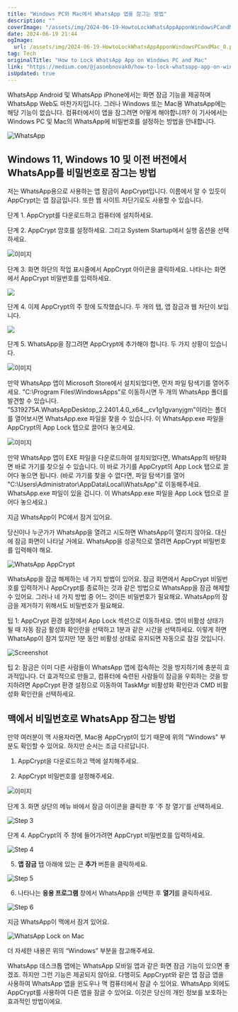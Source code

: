 ```yaml
---
title: "Windows PC와 Mac에서 WhatsApp 앱을 잠그는 방법"
description: ""
coverImage: "/assets/img/2024-06-19-HowtoLockWhatsAppApponWindowsPCandMac_0.png"
date: 2024-06-19 21:44
ogImage:
  url: /assets/img/2024-06-19-HowtoLockWhatsAppApponWindowsPCandMac_0.png
tag: Tech
originalTitle: "How to Lock WhatsApp App on Windows PC and Mac"
link: "https://medium.com/@jasonbnovak0/how-to-lock-whatsapp-app-on-windows-pc-and-mac-456f5a5a104f"
isUpdated: true
---
```


WhatsApp Android 및 WhatsApp iPhone에서는 화면 잠금 기능을 제공하며 WhatsApp Web도 마찬가지입니다. 그러나 Windows 또는 Mac용 WhatsApp에는 해당 기능이 없습니다. 컴퓨터에서이 앱을 잠그려면 어떻게 해야합니까? 이 기사에서는 Windows PC 및 Mac의 WhatsApp에 비밀번호를 설정하는 방법을 안내합니다.

![WhatsApp](/assets/img/2024-06-19-HowtoLockWhatsAppApponWindowsPCandMac_0.png)

## Windows 11, Windows 10 및 이전 버전에서 WhatsApp를 비밀번호로 잠그는 방법

저는 WhatsApp용으로 사용하는 앱 잠금이 AppCrypt입니다. 이름에서 알 수 있듯이 AppCrypt는 앱 잠금입니다. 또한 웹 사이트 차단기로도 사용할 수 있습니다.

<div class="content-ad"></div>

단계 1. AppCrypt를 다운로드하고 컴퓨터에 설치하세요.

단계 2. AppCrypt 암호를 설정하세요. 그리고 System Startup에서 실행 옵션을 선택하세요.

![이미지](/assets/img/2024-06-19-HowtoLockWhatsAppApponWindowsPCandMac_1.png)

단계 3. 화면 하단의 작업 표시줄에서 AppCrypt 아이콘을 클릭하세요. 나타나는 화면에서 AppCrypt 비밀번호를 입력하세요.

<div class="content-ad"></div>

<img src="/assets/img/2024-06-19-HowtoLockWhatsAppApponWindowsPCandMac_2.png" />

단계 4. 이제 AppCrypt의 주 창에 도착했습니다. 두 개의 탭, 앱 잠금과 웹 차단이 보입니다.

<img src="/assets/img/2024-06-19-HowtoLockWhatsAppApponWindowsPCandMac_3.png" />

단계 5. WhatsApp을 잠그려면 AppCrypt에 추가해야 합니다. 두 가지 상황이 있습니다.

<div class="content-ad"></div>

![이미지](/assets/img/2024-06-19-HowtoLockWhatsAppApponWindowsPCandMac_4.png)

만약 WhatsApp 앱이 Microsoft Store에서 설치되었다면, 먼저 파일 탐색기를 열어주세요. "C:\Program Files\WindowsApps"로 이동하시면 두 개의 WhatsApp 폴더를 발견할 수 있습니다. "5319275A.WhatsAppDesktop_2.2401.4.0_x64\_\_cv1g1gvanyjgm"이라는 폴더를 열어보시면 WhatsApp.exe 파일을 찾을 수 있습니다. 이 WhatsApp.exe 파일을 AppCrypt의 App Lock 탭으로 끌어다 놓으세요.

![이미지](/assets/img/2024-06-19-HowtoLockWhatsAppApponWindowsPCandMac_5.png)

만약 WhatsApp 앱이 EXE 파일을 다운로드하여 설치되었다면, WhatsApp의 바탕화면 바로 가기를 찾으실 수 있습니다. 이 바로 가기를 AppCrypt의 App Lock 탭으로 끌어다 놓으면 됩니다. (바로 가기를 찾을 수 없다면, 파일 탐색기를 열어 "C:\Users\Administrator\AppData\Local\WhatsApp"로 이동해주세요. WhatsApp.exe 파일이 있을 겁니다. 이 WhatsApp.exe 파일을 App Lock 탭으로 끌어다 놓으세요.)

<div class="content-ad"></div>

지금 WhatsApp이 PC에서 잠겨 있어요.

당신이나 누군가가 WhatsApp을 열려고 시도하면 WhatsApp이 열리지 않아요. 대신에 잠금 화면이 나타날 거에요. WhatsApp을 성공적으로 열려면 AppCrypt 비밀번호를 입력해야 해요.

![WhatsApp AppCrypt](/assets/img/2024-06-19-HowtoLockWhatsAppApponWindowsPCandMac_6.png)

WhatsApp을 잠금 해제하는 네 가지 방법이 있어요. 잠금 화면에서 AppCrypt 비밀번호를 입력하거나 AppCrypt를 종료하는 것과 같은 방법으로 WhatsApp을 잠금 해제할 수 있어요. 그러나 네 가지 방법 중 어느 것이든 비밀번호가 필요해요. WhatsApp의 잠금을 제거하기 위해서도 비밀번호가 필요해요.

<div class="content-ad"></div>

팁 1: AppCrypt 환경 설정에서 App Lock 섹션으로 이동하세요. 앱이 비활성 상태가 될 때 자동 잠금 활성화 확인란을 선택하고 1분과 같은 시간을 선택하세요. 이렇게 하면 WhatsApp이 잠겨 있지만 1분 동안 비활성 상태로 유지되면 자동으로 잠길 것입니다.

![Screenshot](/assets/img/2024-06-19-HowtoLockWhatsAppApponWindowsPCandMac_7.png)

팁 2: 잠금은 이미 다른 사람들이 WhatsApp 앱에 접속하는 것을 방지하기에 충분히 효과적입니다. 더 효과적으로 만들고, 컴퓨터에 숙련된 사람들이 잠금을 우회하는 것을 방지하려면 AppCrypt 환경 설정으로 이동하여 TaskMgr 비활성화 확인란과 CMD 비활성화 확인란을 선택하세요.

## 맥에서 비밀번호로 WhatsApp 잠그는 방법

<div class="content-ad"></div>

만약 여러분이 맥 사용자라면, Mac용 AppCrypt이 있기 때문에 위의 "Windows" 부분도 확인할 수 있어요. 하지만 순서는 조금 다르답니다.

1. AppCrypt을 다운로드하고 맥에 설치해주세요.

2. AppCrypt 비밀번호를 설정해주세요.

![이미지](/assets/img/2024-06-19-HowtoLockWhatsAppApponWindowsPCandMac_8.png)

<div class="content-ad"></div>

단계 3. 화면 상단의 메뉴 바에서 잠금 아이콘을 클릭한 후 '주 창 열기'를 선택하세요.

![Step 3](/assets/img/2024-06-19-HowtoLockWhatsAppApponWindowsPCandMac_9.png)

단계 4. AppCrypt의 주 창에 들어가려면 AppCrypt 비밀번호를 입력하세요.

![Step 4](/assets/img/2024-06-19-HowtoLockWhatsAppApponWindowsPCandMac_10.png)

<div class="content-ad"></div>

5. **앱 잠금** 탭 아래에 있는 큰 **추가** 버튼을 클릭하세요.

![Step 5](/assets/img/2024-06-19-HowtoLockWhatsAppApponWindowsPCandMac_11.png)

6. 나타나는 **응용 프로그램** 창에서 WhatsApp을 선택한 후 **열기**를 클릭하세요.

![Step 6](/assets/img/2024-06-19-HowtoLockWhatsAppApponWindowsPCandMac_12.png)

<div class="content-ad"></div>

지금 WhatsApp이 맥에서 잠겨 있어요.

![WhatsApp Lock on Mac](/assets/img/2024-06-19-HowtoLockWhatsAppApponWindowsPCandMac_13.png)

더 자세한 내용은 위의 “Windows” 부분을 참고해주세요.

WhatsApp 데스크톱 앱에는 WhatsApp 모바일 앱과 같은 화면 잠금 기능이 있으면 좋겠죠. 하지만 그런 기능은 제공되지 않아요. 다행히도 AppCrypt와 같은 앱 잠금 앱을 사용하여 WhatsApp 앱을 윈도우나 맥 컴퓨터에서 잠글 수 있어요. WhatsApp 외에도 AppCrypt를 사용하여 다른 앱을 잠글 수 있어요. 이것은 당신의 개인 정보를 보호하는 효과적인 방법이에요.
